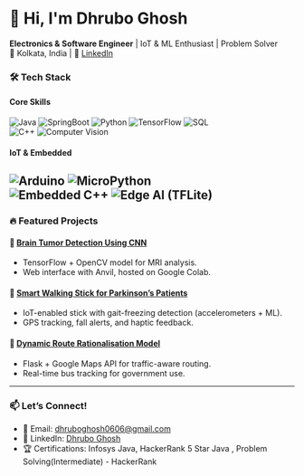 # 👋 Hi, I'm Dhrubo Ghosh 
**Electronics & Software Engineer** | IoT & ML Enthusiast | Problem Solver  
📍 Kolkata, India | 🔗 [LinkedIn](https://www.linkedin.com/in/dhrubo-ghosh-4663a0258/)  

### 🛠️ **Tech Stack**  
#### **Core Skills**  
![Java](https://img.shields.io/badge/Java-ED8B00?logo=java&logoColor=white)
![SpringBoot](https://img.shields.io/badge/SpringBoot-6DB33F?logo=spring&logoColor=white)
![Python](https://img.shields.io/badge/Python-3776AB?logo=python&logoColor=white)
![TensorFlow](https://img.shields.io/badge/TensorFlow-FF6F00?logo=tensorflow&logoColor=white)
![SQL](https://img.shields.io/badge/SQL-4479A1?logo=postgresql&logoColor=white)  
![C++](https://img.shields.io/badge/-C++-00599C?logo=cplusplus&logoColor=white&style=flat)
![Computer Vision](https://img.shields.io/badge/Computer_Vision-5C3EE8?logo=opencv&logoColor=white)

#### **IoT & Embedded**  
![Arduino](https://img.shields.io/badge/Arduino-00979D?logo=arduino&logoColor=white)
![MicroPython](https://img.shields.io/badge/MicroPython-FFD43B?logo=python&logoColor=blue)  
![Embedded C++](https://img.shields.io/badge/Embedded_C++-00599C?logo=cplusplus&logoColor=white)
![Edge AI (TFLite)](https://img.shields.io/badge/Edge_AI_(TFLite)-FF6F00?logo=tensorflow&logoColor=white)
---

### 🔥 **Featured Projects**  
#### 🧠 [Brain Tumor Detection Using CNN](https://github.com/yourusername/brain-tumor-detection)  
- TensorFlow + OpenCV model for MRI analysis.  
- Web interface with Anvil, hosted on Google Colab.  

#### 🦯 [Smart Walking Stick for Parkinson’s Patients](https://github.com/yourusername/smart-walking-stick)  
- IoT-enabled stick with gait-freezing detection (accelerometers + ML).  
- GPS tracking, fall alerts, and haptic feedback.  

#### 🚌 [Dynamic Route Rationalisation Model](https://github.com/yourusername/traffic-optimization)  
- Flask + Google Maps API for traffic-aware routing.  
- Real-time bus tracking for government use.  

---

### 📫 **Let’s Connect!**  
- 📧 Email: dhruboghosh0606@gmail.com  
- 💼 LinkedIn: [Dhrubo Ghosh](https://www.linkedin.com/in/dhrubo-ghosh-4663a0258/) 
- 🏆 Certifications: Infosys Java, HackerRank 5 Star Java , Problem Solving(Intermediate) - HackerRank
